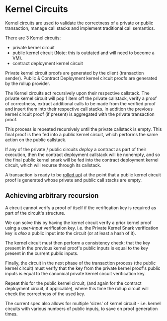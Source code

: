 # Kernel Circuits

Kernel circuits are used to validate the correctness of a private or public transaction, manage call stacks and implement traditional call semantics.

There are 3 Kernel circuits:
- private kernel circuit
- public kernel circuit (Note: this is outdated and will need to become a VM).
- contract deployment kernel circuit 

Private kernel circuit proofs are generated by the client (transaction sender). Public & Contract Deployment kernel circuit proofs are generated by the rollup provider.

The Kernel circuits act recursively upon their respective callstack. The private kernel circuit will pop 1 item off the private callstack, verify a proof of correctness, extract additional calls to be made from the verified proof and insert them into their respective call stacks. In addition the previous kernel circuit proof (if present) is aggregated with the private transaction proof.

This process is repeated recursively until the private callstack is empty. This final proof is then fed into a public kernel circuit, which performs the same action on the public callstack.

If any of the private / public circuits _deploy_ a contract as part of their execution, then the contract deployment callstack will be nonempty, and so the final public kernel snark will be fed into the contract deployment kernel circuit, which will recurse through its callstack.

A transaction is ready to be [rolled up](../rollup-circuits/rollup-circuits.md)) at the point that a public kernel circuit proof is generated whose private and public call stacks are empty.


## Achieving arbitrary recursion

A circuit cannot verify a proof of itself if the verification key is required as part of the circuit's structure.

We can solve this by having the kernel circuit verify a prior kernel proof using a *user-input* verification key. i.e. the Private Kernel Snark verification key is *also* a public input into the circuit (or at least a hash of it).

The kernel circuit must then perform a consistency check; that the key present in the previous kernel proof's public inputs is equal to the key present in the current public inputs.

Finally, the circuit in the next phase of the transaction process (the public kernel circuit) must verify that the key from the private kernel proof's public inputs is equal to the canonical private kernel circuit verification key.

Repeat this for the public kernel circuit, (and again for the contract deployment circuit, if applicable), where this time the rollup circuit will check the correctness of the used key.

The current spec also allows for multiple 'sizes' of kernel circuit - i.e. kernel circuits with various numbers of public inputs, to save on proof generation times.